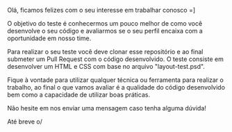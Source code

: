 Olá, ficamos felizes com o seu interesse em trabalhar conosco =]

O objetivo do teste é conhecermos um pouco melhor de como você desenvolve o seu código e avaliarmos se o seu perfil encaixa com a oportunidade em nosso time.

Para realizar o seu teste você deve clonar esse repositório e ao final submeter um Pull Request com o código desenvolvido. O teste consiste em desenvolver um HTML e CSS com base no arquivo "layout-test.psd".

Fique à vontade para utilizar qualquer técnica ou ferramenta para realizar o trabalho, ao final o que vamos avaliar é a qualidade do código desenvolvido bem como a capacidade de utilizar boas práticas.

Não hesite em nos enviar uma mensagem caso tenha alguma dúvida!

Até breve o/
